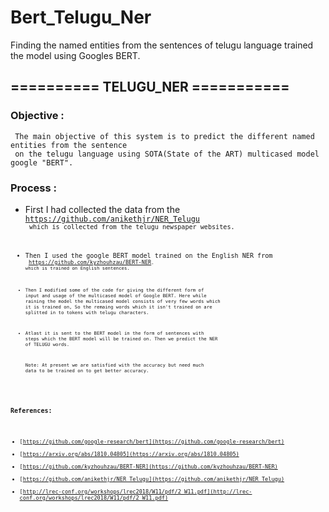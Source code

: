 # Bert_Telugu_Ner
Finding the named entities from the sentences of telugu language trained the model using Googles BERT.
## ========== TELUGU_NER ===========

### Objective :
	 The main objective of this system is to predict the different named entities from the sentence
   	 on the telugu language using SOTA(State of the ART) multicased model google "BERT".

### Process :

 - First I had collected the data from the <code> https://github.com/anikethjr/NER_Telugu <code>
   which is collected from the telugu newspaper websites.
 - Then I used the google BERT model trained on the English NER from <code>
   https://github.com/kyzhouhzau/BERT-NER<code>. which is trained on English sentences.
 - Then I modified some of the code for giving the different form of input and usage of the 
   multicased model of Google BERT. Here while raining the model the multicased model consists of 
   very few words which it is trained on, So the remaing words which it isn't trained on are splitted 
   in to tokens with telugu characters.
 - Atlast it is sent to the BERT model in the form of sentences with steps which the BERT model will be
   trained on. Then we predict the NER of TELUGU words.
      
    Note: At present we are satisfied with the accuracy but need much data to be trained on to get better
          accuracy.
	  
### References:
+ [https://github.com/google-research/bert](https://github.com/google-research/bert)
+ [https://arxiv.org/abs/1810.04805](https://arxiv.org/abs/1810.04805)
+ [https://github.com/kyzhouhzau/BERT-NER](https://github.com/kyzhouhzau/BERT-NER)
+ [https://github.com/anikethjr/NER_Telugu](https://github.com/anikethjr/NER_Telugu)
+ [http://lrec-conf.org/workshops/lrec2018/W11/pdf/2_W11.pdf](http://lrec-conf.org/workshops/lrec2018/W11/pdf/2_W11.pdf)
		
